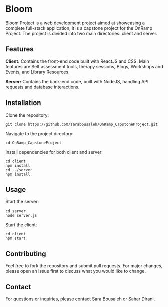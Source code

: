 <!DOCTYPE html>
<html lang="en">
<body>
    <h1>Bloom</h1>
    <p>Bloom Project is a web development project aimed at showcasing a complete full-stack application, it is a capstone project for the OnRamp Project. The project is divided into two main directories: client and server.</p>
    <h2>Features</h2>
    <p><strong>Client:</strong> Contains the front-end code built with ReactJS and CSS. Main features are Self assessment tools, therapy sessions, Blogs, Workshops and Events, and Library Resources.</p>
    <p><strong>Server:</strong> Contains the back-end code, built with  NodeJS, handling API requests and database interactions.</p>
    <h2>Installation</h2>
    <p>Clone the repository:</p>
    <pre><code>git clone https://github.com/sarabousaleh/OnRamp_CapstoneProject.git</code></pre>
    <p>Navigate to the project directory:</p>
    <pre><code>cd OnRamp_CapstoneProject</code></pre>
    <p>Install dependencies for both client and server:</p>
    <pre><code>cd client
npm install
cd ../server
npm install</code></pre>
    <h2>Usage</h2>
    <p>Start the server:</p>
    <pre><code>cd server
node server.js</code></pre>
    <p>Start the client:</p>
    <pre><code>cd client
npm start</code></pre>
    <h2>Contributing</h2>
    <p>Feel free to fork the repository and submit pull requests. For major changes, please open an issue first to discuss what you would like to change.</p>
    <h2>Contact</h2>
    <p>For questions or inquiries, please contact Sara Bousaleh or Sahar Dirani.</p>
</body>
</html>
